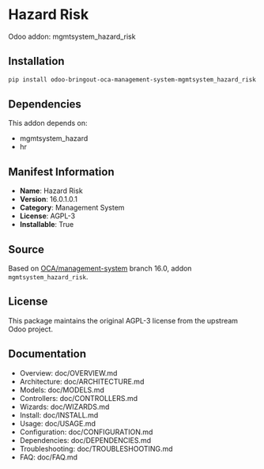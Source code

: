 # Hazard Risk

Odoo addon: mgmtsystem_hazard_risk

## Installation

```bash
pip install odoo-bringout-oca-management-system-mgmtsystem_hazard_risk
```

## Dependencies

This addon depends on:
- mgmtsystem_hazard
- hr

## Manifest Information

- **Name**: Hazard Risk
- **Version**: 16.0.1.0.1
- **Category**: Management System
- **License**: AGPL-3
- **Installable**: True

## Source

Based on [OCA/management-system](https://github.com/OCA/management-system) branch 16.0, addon `mgmtsystem_hazard_risk`.

## License

This package maintains the original AGPL-3 license from the upstream Odoo project.

## Documentation

- Overview: doc/OVERVIEW.md
- Architecture: doc/ARCHITECTURE.md
- Models: doc/MODELS.md
- Controllers: doc/CONTROLLERS.md
- Wizards: doc/WIZARDS.md
- Install: doc/INSTALL.md
- Usage: doc/USAGE.md
- Configuration: doc/CONFIGURATION.md
- Dependencies: doc/DEPENDENCIES.md
- Troubleshooting: doc/TROUBLESHOOTING.md
- FAQ: doc/FAQ.md
